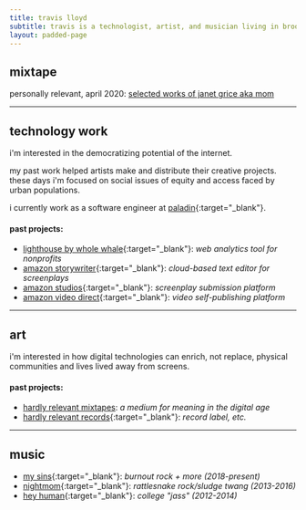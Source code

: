 ```yaml
---
title: travis lloyd
subtitle: travis is a technologist, artist, and musician living in brooklyn, ny.
layout: padded-page
---
```

## mixtape 

personally relevant, april 2020: [selected works of janet grice aka mom](mixtape.html)

****

## technology work

i'm interested in the democratizing potential of the internet.  

my past work helped artists make and distribute their creative projects.  these days i'm focused on social issues of equity and access faced by urban populations.  

i currently work as a software engineer at [paladin](https://www.joinpaladin.com/){:target="_blank"}.

#### past projects:

* [lighthouse by whole whale](https://www.wholewhale.com/lighthouse/){:target="_blank"}: _web analytics tool for nonprofits_
* [amazon storywriter](https://storywriter.amazon.com){:target="_blank"}: _cloud-based text editor for screenplays_
* [amazon studios](https://studios.amazon.com){:target="_blank"}: _screenplay submission platform_
* [amazon video direct](https://videodirect.amazon.com){:target="_blank"}: _video self-publishing platform_

****

## art
i'm interested in how digital technologies can enrich, not replace, physical communities and lives lived away from screens.

#### past projects:
* [hardly relevant mixtapes](hardlyrelevant.html): _a medium for meaning in the digital age_
* [hardly relevant records](https://www.hardlyrelevant.net){:target="_blank"}: _record label, etc._

****

## music 
* [my sins](https://mysins.bandcamp.com/){:target="_blank"}: _burnout rock + more (2018-present)_
* [nightmom](https://nightmom.bandcamp.com/){:target="_blank"}: _rattlesnake rock/sludge twang (2013-2016)_
* [hey human](https://heyhuman.bandcamp.com/){:target="_blank"}: _college "jass" (2012-2014)_
